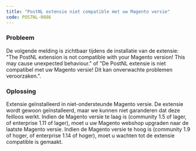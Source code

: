 ```yaml
---
title: "PostNL extensie niet compatible met uw Magento versie"
code: POSTNL-0086
---
```

### Probleem

De volgende melding is zichtbaar tijdens de installatie van de extensie:  
"The PostNL extension is not compatible with your Magento version! This may cause unexpected behaviour." of "De PostNL extensie is niet compatibel met uw Magento versie! Dit kan onverwachte problemen veroorzaken.".  

### Oplossing

Extensie geïnstalleerd in niet-ondersteunde Magento versie. De extensie wordt gewoon geïnstalleerd, maar we kunnen niet garanderen dat deze feilloos werkt. Indien de Magento versie te laag is (community 1.5 of lager, of enterprise 1.11 of lager), moet u uw Magento webshop upgraden naar de laatste Magento versie. Indien de Magento versie te hoog is (community 1.9 of hoger, of enterprise 1.14 of hoger), moet u wachten tot de extensie compatible is gemaakt.
